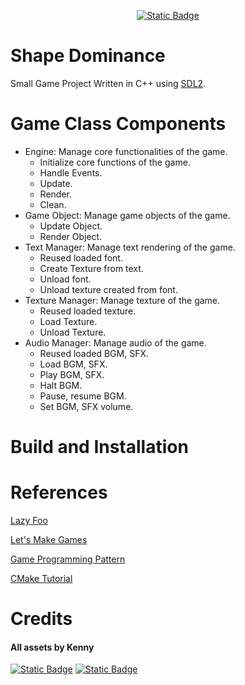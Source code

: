 <div style="text-align:center;">

[![Static Badge](https://img.shields.io/badge/Ng%C3%B4n_ng%E1%BB%AF-Ti%E1%BA%BFng_Vi%E1%BB%87t-blue)](https://github.com/sonarxyy/ShapeDominance/blob/main/README-vi.md)

</div>

# Shape Dominance
Small Game Project Written in C++ using [SDL2](https://wiki.libsdl.org/SDL2/FrontPage).


# Game Class Components
- Engine: Manage core functionalities of the game.
  - Initialize core functions of the game.
  - Handle Events.
  - Update.
  - Render.
  - Clean.
- Game Object: Manage game objects of the game.
  - Update Object.
  - Render Object.
- Text Manager: Manage text rendering of the game.
  - Reused loaded font.
  - Create Texture from text.
  - Unload font.
  - Unload texture created from font.
- Texture Manager: Manage texture of the game.
  - Reused loaded texture.
  - Load Texture.
  - Unload Texture.
- Audio Manager: Manage audio of the game.
  - Reused loaded BGM, SFX.
  - Load BGM, SFX.
  - Play BGM, SFX.
  - Halt BGM.
  - Pause, resume BGM.
  - Set BGM, SFX volume.


# Build and Installation


# References
[Lazy Foo](https://lazyfoo.net/tutorials/SDL/)

[Let's Make Games](https://www.youtube.com/playlist?list=PLhfAbcv9cehhkG7ZQK0nfIGJC_C-wSLrx)

[Game Programming Pattern](https://gameprogrammingpatterns.com/contents.html)

[CMake Tutorial](https://cmake.org/cmake/help/latest/guide/tutorial/index.html)


# Credits
#### All assets by Kenny
[![Static Badge](https://img.shields.io/badge/Patreon-white?style=flat&logo=patreon&labelColor=black)](https://www.patreon.com/kenney)
[![Static Badge](https://img.shields.io/badge/Itch.io-white?style=flat&logo=itch.io&labelColor=black)](https://kenney.itch.io/)